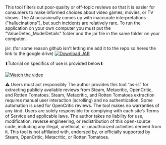 This tool filters out poor-quality or off-topic reviews so that it is easier for consumers to make informed choices about video games, movies, or TV shows. The AI occasionally comes up with inaccurate interpretations ("hallucinations"), but such incidents are relatively rare. To run the application on your own computer you must put the "ValueDetec_ModelDetails" folder and the jar file in the same folder on your computer.


jar:
(for some reason github isn't letting me add it to the repo so heres the link to the google drive)
[![Download JAR](https://img.shields.io/badge/Download-JAR-blue?style=for-the-badge)](https://drive.google.com/file/d/1fFhsx3HIvubDdOQVVsr_HqZnuxMpxCRH/view?usp=sharing)


⬇️Tutorial on specifics of use is provided below⬇️

[![Watch the video](https://img.youtube.com/vi/OYCJfZcI5QY/0.jpg)](https://www.youtube.com/watch?v=OYCJfZcI5QY)

⚠️ Users must act responsibly
The author provides this tool “as-is” for extracting publicly available reviews from Steam, Metacritic, OpenCritic, and Rotten Tomatoes. Steam, Metacritic, and Rotten Tomatoes extraction requires manual user interaction (scrolling) and no authentication. Some automation is used for OpenCritic reviews. The tool makes no warranties of any kind. Users are solely responsible for complying with each site’s Terms of Service and applicable laws. The author takes no liability for use, modification, reverse engineering, or redistribution of this open-source code, including any illegal, unethical, or unauthorized activities derived from it. This tool is not affiliated with, endorsed by, or officially supported by Steam, OpenCritic, Metacritic, or Rotten Tomatoes.
